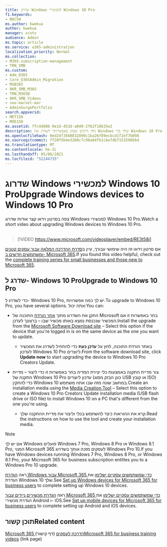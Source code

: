 ```yaml
---
title: שדרוג Windows למכשירי Windows 10 Pro
f1.keywords:
- NOCSH
ms.author: kwekua
author: kwekua
manager: scotv
audience: Admin
ms.topic: article
ms.service: o365-administration
localization_priority: Normal
ms.collection:
- M365-subscription-management
- TRN_SMB
ms.custom:
- Adm_O365
- Core_O365Admin_Migration
- MSB365
- OKR_SMB_M365
- TRN_M365B
- OKR_SMB_Videos
- seo-marvel-mar
- AdminSurgePortfolio
search.appverid:
- MET150
- MOE150
ms.assetid: ffc4d886-9e1d-453d-a0d0-2f62f18635e2
description: גלה דרכים שבהן באפשרותך לשדרג את Windows שלך כדי Windows 10 Pro להשתמש בתכונות אבטחה ורשתות עסקיות מתקדמות יותר.
ms.openlocfilehash: 0ed24f3560832890c1ba26f89ecbcd1f2ef7b098
ms.sourcegitcommit: ff20f5b4e3268c7c98a84fb1cbe7db7151596b6d
ms.translationtype: MT
ms.contentlocale: he-IL
ms.lasthandoff: 05/06/2021
ms.locfileid: "52244735"
---
```

# <a name="upgrade-windows-devices-to-windows-10-pro"></a><span data-ttu-id="63cd9-103">שדרוג Windows למכשירי Windows 10 Pro</span><span class="sxs-lookup"><span data-stu-id="63cd9-103">Upgrade Windows devices to Windows 10 Pro</span></span>

<span data-ttu-id="63cd9-104">צפה בסרטון וידאו קצר אודות שדרוג Windows למכשירי Windows 10 Pro.</span><span class="sxs-lookup"><span data-stu-id="63cd9-104">Watch a short video about upgrading Windows devices to Windows 10 Pro.</span></span><br><br>

> [!VIDEO https://www.microsoft.com/videoplayer/embed/RE3t58j] 

<span data-ttu-id="63cd9-105">אם סרטון וידאו זה היה שימושי עבורך, עיין ב[סדרת ההדרכה המלאה עבור עסקים קטנים ומשתמשים חדשים ב- Microsoft 365](../business-video/index.yml).</span><span class="sxs-lookup"><span data-stu-id="63cd9-105">If you found this video helpful, check out the [complete training series for small businesses and those new to Microsoft 365](../business-video/index.yml).</span></span>

## <a name="upgrade-to-windows-10-pro"></a><span data-ttu-id="63cd9-106">שדרג ל- Windows 10 Pro</span><span class="sxs-lookup"><span data-stu-id="63cd9-106">Upgrade to Windows 10 Pro</span></span>
  
<span data-ttu-id="63cd9-107">כדי לשדרג ל- Windows 10 Pro, יש לך כמה אפשרויות.</span><span class="sxs-lookup"><span data-stu-id="63cd9-107">To upgrade to Windows 10 Pro, you have several options.</span></span> <span data-ttu-id="63cd9-108">אתה יכול:</span><span class="sxs-lookup"><span data-stu-id="63cd9-108">You can:</span></span>
    
- <span data-ttu-id="63cd9-109">התקן את השדרוג מתוך [אתר הורדת](https://go.microsoft.com/fwlink/?LinkID=836951 ) התוכנה של Microsoft בחר באפשרות זו אם המכשיר שנכנסת נמצא באותו מכשיר שבו &ndash; ברצונך לעדכן.</span><span class="sxs-lookup"><span data-stu-id="63cd9-109">Install the upgrade from the [Microsoft Software Download site](https://go.microsoft.com/fwlink/?LinkID=836951 ) &ndash; Select this option if the device that you're logged in is on the same device as the one you want to update.</span></span> 

    - <span data-ttu-id="63cd9-110">באתר הורדת התוכנה, לחץ על **עדכן כעת** כדי להתחיל לשדרג את המכשיר לעדכון Windows 10 Pro ליוצרים.</span><span class="sxs-lookup"><span data-stu-id="63cd9-110">From the software download site, click **Update now** to start upgrading the device to Windows 10 Pro Creators Update.</span></span> 
    
- <span data-ttu-id="63cd9-111">צור מדיית התקנה [](https://go.microsoft.com/fwlink/?LinkID=836960) באמצעות כלי יצירת המדיה בחר באפשרות זו כדי ליצור &ndash; מדיית התקנה של Windows 10 Pro עדכון ליוצרים (כונן הבזק מסוג USB או קובץ ISO) כדי להתקין Windows 10 במחשב שונה מזה שבו אתה משתמש.</span><span class="sxs-lookup"><span data-stu-id="63cd9-111">Create an installation media using the [Media Creation Tool](https://go.microsoft.com/fwlink/?LinkID=836960) &ndash; Select this option to create a Windows 10 Pro Creators Update installation media (USB flash drive or ISO file) to install Windows 10 on a PC that's different from the one you're using.</span></span>

    - <span data-ttu-id="63cd9-112">קרא את ההוראות כיצד להשתמש בכלי וליצור את מדיית ההתקנה שלך.</span><span class="sxs-lookup"><span data-stu-id="63cd9-112">Read the instructions on how to use the tool and create your installation media.</span></span> 

> [!NOTE]
> <span data-ttu-id="63cd9-113">אם יש לך Windows פועלים Windows 7 Pro, Windows 8 Pro או Windows 8.1 Pro, המנוי Microsoft 365 לעסקים מזכה אותך בשדרוג Windows Pro 10.</span><span class="sxs-lookup"><span data-stu-id="63cd9-113">If you have Windows devices running Windows 7 Pro, Windows 8 Pro, or Windows 8.1 Pro, your Microsoft 365 for business subscription entitles you to a Windows Pro 10 upgrade.</span></span>
    
<span data-ttu-id="63cd9-114">ראה [הגדרת Windows עבור Microsoft 365 כדי שמשתמשים עסקיים ישלימו](set-up-windows-devices.md) את הגדרת Windows 10 שלך.</span><span class="sxs-lookup"><span data-stu-id="63cd9-114">See [Set up Windows devices for Microsoft 365 for business users](set-up-windows-devices.md) to complete setting up Windows 10 devices.</span></span> 
  
<span data-ttu-id="63cd9-115">ראה [הגדרת מכשירים ניידים עבור Microsoft 365 כדי שמשתמשים עסקיים ישלימו](set-up-mobile-devices.md) את הגדרת מכשירי Android ו- iOS.</span><span class="sxs-lookup"><span data-stu-id="63cd9-115">See [Set up mobile devices for Microsoft 365 for business users](set-up-mobile-devices.md) to complete setting up Android and iOS devices.</span></span> 
  
## <a name="related-content"></a><span data-ttu-id="63cd9-116">תוכן קשור</span><span class="sxs-lookup"><span data-stu-id="63cd9-116">Related content</span></span>

<span data-ttu-id="63cd9-117">[Microsoft 365 הדרכה לעסקים](../business-video/index.yml) (דף קישור)</span><span class="sxs-lookup"><span data-stu-id="63cd9-117">[Microsoft 365 for business training videos](../business-video/index.yml) (link page)</span></span>
